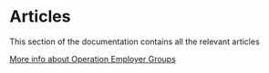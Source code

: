 # Articles

This section of the documentation contains all the relevant articles 

[More info about Operation Employer Groups](../test-data-builder.md)
